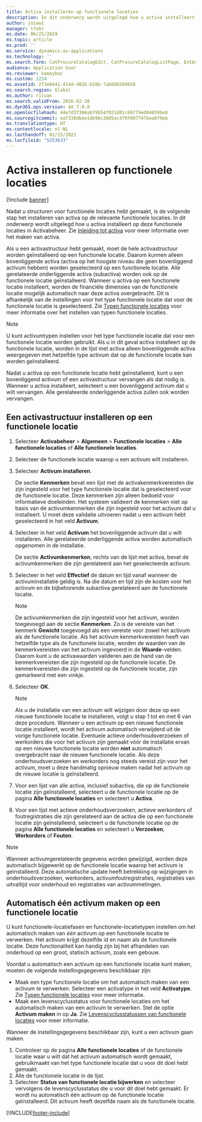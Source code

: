 ```yaml
---
title: Activa installeren op functionele locaties
description: In dit onderwerp wordt uitgelegd hoe u activa installeert op functionele locaties in Activabeheer.
author: josaw1
manager: tfehr
ms.date: 06/25/2019
ms.topic: article
ms.prod: ''
ms.service: dynamics-ax-applications
ms.technology: ''
ms.search.form: CatProcureCatalogEdit, CatProcureCatalogListPage, EntAssetFunctionalLocationObjectChange, EntAssetFunctionalLocationObjectInstall, EntAssetFunctionalLocationObject
audience: Application User
ms.reviewer: kamaybac
ms.custom: 2214
ms.assetid: 2f3e0441-414d-402b-b28b-7ab0d650d658
ms.search.region: Global
ms.author: riluan
ms.search.validFrom: 2016-02-28
ms.dyn365.ops.version: AX 7.0.0
ms.openlocfilehash: 44e7d3f366ab79b54f021d01c69779ed04859be8
ms.sourcegitcommit: eaf330dbee1db96c20d5ac479f007747bea079eb
ms.translationtype: HT
ms.contentlocale: nl-NL
ms.lasthandoff: 02/15/2021
ms.locfileid: "5253633"
---
```

# <a name="install-assets-on-functional-locations"></a>Activa installeren op functionele locaties

[!include [banner](../../includes/banner.md)]

 

Nadat u structuren voor functionele locaties hebt gemaakt, is de volgende stap het installeren van activa op de relevante functionele locaties. In dit onderwerp wordt uitgelegd hoe u activa installeert op deze functionele locaties in Activabeheer. Zie [Inleiding tot activa](../objects/introduction-to-objects.md) voor meer informatie over het maken van activa.

Als u een activastructuur hebt gemaakt, moet de hele activastructuur worden geïnstalleerd op een functionele locatie. Daarom kunnen alleen bovenliggende activa (activa op het hoogste niveau die geen bovenliggend activum hebben) worden geselecteerd op een functionele locatie. Alle gerelateerde onderliggende activa (subactiva) worden ook op de functionele locatie geïnstalleerd. Wanneer u activa op een functionele locatie installeert, worden de financiële dimensies van de functionele locatie mogelijk automatisch naar deze activa overgebracht. Dit is afhankelijk van de instellingen voor het type functionele locatie dat voor de functionele locatie is geselecteerd. Zie [Typen functionele locaties](../setup-for-functional-locations/functional-location-types.md) voor meer informatie over het instellen van typen functionele locaties.

> [!NOTE]
> U kunt activumtypen instellen voor het type functionele locatie dat voor een functionele locatie worden gebruikt. Als u in dit geval activa installeert op de functionele locatie, worden in de lijst met activa alleen bovenliggende activa weergegeven met hetzelfde type activum dat op de functionele locatie kan worden geïnstalleerd.

Nadat u activa op een functionele locatie hebt geïnstalleerd, kunt u een bovenliggend activum of een activastructuur vervangen als dat nodig is. Wanneer u activa installeert, selecteert u een bovenliggend activum dat u wilt vervangen. Alle gerelateerde onderliggende activa zullen ook worden vervangen. 


## <a name="install-an-asset-structure-on-a-functional-location"></a>Een activastructuur installeren op een functionele locatie

1. Selecteer **Activabeheer** \> **Algemeen** \> **Functionele locaties** \> **Alle functionele locaties** of **Alle functionele locaties**.
2. Selecteer de functionele locatie waarop u een activum wilt installeren.
3. Selecteer **Activum installeren**.

    De sectie **Kenmerken** bevat een lijst met de activakenmerkvereisten die zijn ingesteld voor het type functionele locatie dat is geselecteerd voor de functionele locatie. Deze kenmerken zijn alleen bedoeld voor informatieve doeleinden. Het systeem valideert de kenmerken niet op basis van de activumkenmerken die zijn ingesteld voor het activum dat u installeert. U moet deze validatie uitvoeren nadat u een activum hebt geselecteerd in het veld **Activum**.

4. Selecteer in het veld **Activum** het bovenliggende activum dat u wilt installeren. Alle gerelateerde onderliggende activa worden automatisch opgenomen in de installatie.

    De sectie **Activumkenmerken**, rechts van de lijst met activa, bevat de activumkenmerken die zijn gerelateerd aan het geselecteerde activum.

5. Selecteer in het veld **Effectief** de datum en tijd vanaf wanneer de activuminstallatie geldig is. Na die datum en tijd zijn de kosten voor het activum en de bijbehorende subactiva gerelateerd aan de functionele locatie.

    > [!NOTE]
    > De activumkenmerken die zijn ingesteld voor het activum, worden toegevoegd aan de sectie **Kenmerken**. Zo is de vereiste van het kenmerk **Gewicht** toegevoegd als een vereiste voor zowel het activum als de functionele locatie. Als het activum kenmerkvereisten heeft van hetzelfde type als de functionele locatie, worden de waarden van de kenmerkvereisten van het activum ingevoerd in de **Waarde**-velden. Daarom kunt u de activawaarden valideren aan de hand van de kenmerkvereisten die zijn ingesteld op de functionele locatie. De kenmerkvereisten die zijn ingesteld op de functionele locatie, zijn gemarkeerd met een vinkje.

6. Selecteer **OK**.

    > [!NOTE]
    > Als u de installatie van een activum wilt wijzigen door deze op een nieuwe functionele locatie te installeren, volgt u stap 1 tot en met 6 van deze procedure. Wanneer u een activum op een nieuwe functionele locatie installeert, wordt het activum automatisch verwijderd uit de vorige functionele locatie. Eventuele actieve onderhoudsverzoeken of werkorders die voor het activum zijn gemaakt vóór de installatie ervan op een nieuwe functionele locatie worden **niet** automatisch overgebracht naar de nieuwe functionele locatie. Als deze onderhoudsverzoeken en werkorders nog steeds vereist zijn voor het activum, moet u deze handmatig opnieuw maken nadat het activum op de nieuwe locatie is geïnstalleerd.

7. Voor een lijst van alle activa, inclusief subactiva, die op de functionele locatie zijn geïnstalleerd, selecteert u de functionele locatie op de pagina **Alle functionele locaties** en selecteert u **Activa**.
8. Voor een lijst met actieve onderhoudsverzoeken, actieve werkorders of foutregistraties die zijn gerelateerd aan de activa die op een functionele locatie zijn geïnstalleerd, selecteert u de functionele locatie op de pagina **Alle functionele locaties** en selecteert u **Verzoeken**, **Werkorders** of **Fouten**.

> [!NOTE]
> Wanneer activumgerelateerde gegevens worden gewijzigd, worden deze automatisch bijgewerkt op de functionele locatie waarop het activum is geïnstalleerd. Deze automatische update heeft betrekking op wijzigingen in onderhoudsverzoeken, werkorders, activumfoutregistraties, registraties van uitvaltijd voor onderhoud en registraties van activummetingen.

## <a name="automatically-create-one-asset-on-a-functional-location"></a>Automatisch één activum maken op een functionele locatie

U kunt functionele-locatiefasen en functionele-locatietypen instellen om het automatisch maken van *één* activum op een functionele locatie te verwerken. Het activum krijgt dezelfde id en naam als de functionele locatie. Deze functionaliteit kan handig zijn bij het afhandelen van onderhoud op een groot, statisch activum, zoals een gebouw.

Voordat u automatisch een activum op een functionele locatie kunt maken, moeten de volgende instellingsgegevens beschikbaar zijn:

- Maak een type functionele locatie om het automatisch maken van een activum te verwerken. Selecteer een activatype in het veld **Activatype**. Zie [Typen functionele locaties](../setup-for-functional-locations/functional-location-types.md) voor meer informatie.
- Maak een levenscyclusstatus voor functionele locaties om het automatisch maken van een activum te verwerken. Stel de optie **Activum maken** in op **Ja**. Zie [Levenscyclusstatussen van functionele locaties](../setup-for-functional-locations/functional-location-stages.md) voor meer informatie.

Wanneer de instellingsgegevens beschikbaar zijn, kunt u een activum gaan maken.

1. Controleer op de pagina **Alle functionele locaties** of de functionele locatie waar u wilt dat het activum automatisch wordt gemaakt, gebruikmaakt van het type functionele locatie dat u voor dit doel hebt gemaakt.
2. Alle de functionele locatie in de lijst.
3. Selecteer **Status van functionele locatie bijwerken** en selecteer vervolgens de levenscyclusstatus die u voor dit doel hebt gemaakt. Er wordt nu automatisch één activum op de functionele locatie geïnstalleerd. Dit activum heeft dezelfde naam als de functionele locatie.


[!INCLUDE[footer-include](../../../includes/footer-banner.md)]